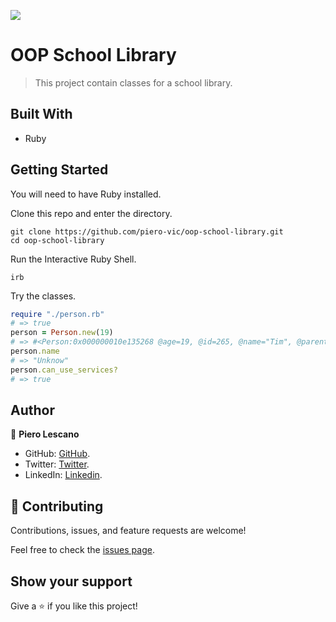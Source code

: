 ![](https://img.shields.io/badge/Microverse-blueviolet)

# OOP School Library

> This project contain classes for a school library.

## Built With

- Ruby

## Getting Started

You will need to have Ruby installed.

Clone this repo and enter the directory.

```shell
git clone https://github.com/piero-vic/oop-school-library.git
cd oop-school-library
```

Run the Interactive Ruby Shell.

```shell
irb
```

Try the classes.

```ruby
require "./person.rb"
# => true
person = Person.new(19)
# => #<Person:0x000000010e135268 @age=19, @id=265, @name="Tim", @parent_permission=true>
person.name
# => "Unknow"
person.can_use_services?
# => true
```

## Author

👤 **Piero Lescano**

- GitHub: [GitHub](https://github.com/piero-vic).
- Twitter: [Twitter](https://twitter.com/v1ccenzo).
- LinkedIn: [Linkedin](https://www.linkedin.com/in/piero-lescano).

## 🤝 Contributing

Contributions, issues, and feature requests are welcome!

Feel free to check the [issues page](../../issues/).

## Show your support

Give a ⭐️ if you like this project!

